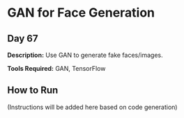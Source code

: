 # GAN for Face Generation

## Day 67

**Description:** Use GAN to generate fake faces/images.

**Tools Required:** GAN, TensorFlow

## How to Run

(Instructions will be added here based on code generation)
